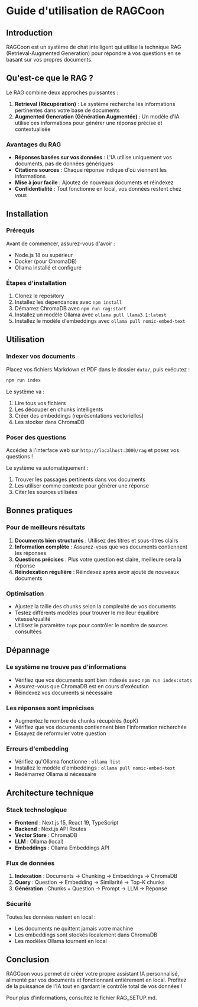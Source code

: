 # Guide d'utilisation de RAGCoon

## Introduction

RAGCoon est un système de chat intelligent qui utilise la technique RAG (Retrieval-Augmented Generation) pour répondre à vos questions en se basant sur vos propres documents.

## Qu'est-ce que le RAG ?

Le RAG combine deux approches puissantes :

1. **Retrieval (Récupération)** : Le système recherche les informations pertinentes dans votre base de documents
2. **Augmented Generation (Génération Augmentée)** : Un modèle d'IA utilise ces informations pour générer une réponse précise et contextualisée

### Avantages du RAG

- **Réponses basées sur vos données** : L'IA utilise uniquement vos documents, pas de données génériques
- **Citations sources** : Chaque réponse indique d'où viennent les informations
- **Mise à jour facile** : Ajoutez de nouveaux documents et réindexez
- **Confidentialité** : Tout fonctionne en local, vos données restent chez vous

## Installation

### Prérequis

Avant de commencer, assurez-vous d'avoir :
- Node.js 18 ou supérieur
- Docker (pour ChromaDB)
- Ollama installé et configuré

### Étapes d'installation

1. Clonez le repository
2. Installez les dépendances avec `npm install`
3. Démarrez ChromaDB avec `npm run rag:start`
4. Installez un modèle Ollama avec `ollama pull llama3.1:latest`
5. Installez le modèle d'embeddings avec `ollama pull nomic-embed-text`

## Utilisation

### Indexer vos documents

Placez vos fichiers Markdown et PDF dans le dossier `data/`, puis exécutez :

```bash
npm run index
```

Le système va :
1. Lire tous vos fichiers
2. Les découper en chunks intelligents
3. Créer des embeddings (représentations vectorielles)
4. Les stocker dans ChromaDB

### Poser des questions

Accédez à l'interface web sur `http://localhost:3000/rag` et posez vos questions !

Le système va automatiquement :
1. Trouver les passages pertinents dans vos documents
2. Les utiliser comme contexte pour générer une réponse
3. Citer les sources utilisées

## Bonnes pratiques

### Pour de meilleurs résultats

1. **Documents bien structurés** : Utilisez des titres et sous-titres clairs
2. **Information complète** : Assurez-vous que vos documents contiennent les réponses
3. **Questions précises** : Plus votre question est claire, meilleure sera la réponse
4. **Réindexation régulière** : Réindexez après avoir ajouté de nouveaux documents

### Optimisation

- Ajustez la taille des chunks selon la complexité de vos documents
- Testez différents modèles pour trouver le meilleur équilibre vitesse/qualité
- Utilisez le paramètre `topK` pour contrôler le nombre de sources consultées

## Dépannage

### Le système ne trouve pas d'informations

- Vérifiez que vos documents sont bien indexés avec `npm run index:stats`
- Assurez-vous que ChromaDB est en cours d'exécution
- Réindexez vos documents si nécessaire

### Les réponses sont imprécises

- Augmentez le nombre de chunks récupérés (topK)
- Vérifiez que vos documents contiennent bien l'information recherchée
- Essayez de reformuler votre question

### Erreurs d'embedding

- Vérifiez qu'Ollama fonctionne : `ollama list`
- Installez le modèle d'embeddings : `ollama pull nomic-embed-text`
- Redémarrez Ollama si nécessaire

## Architecture technique

### Stack technologique

- **Frontend** : Next.js 15, React 19, TypeScript
- **Backend** : Next.js API Routes
- **Vector Store** : ChromaDB
- **LLM** : Ollama (local)
- **Embeddings** : Ollama Embeddings API

### Flux de données

1. **Indexation** : Documents → Chunking → Embeddings → ChromaDB
2. **Query** : Question → Embedding → Similarité → Top-K chunks
3. **Génération** : Chunks + Question → Prompt → LLM → Réponse

### Sécurité

Toutes les données restent en local :
- Les documents ne quittent jamais votre machine
- Les embeddings sont stockés localement dans ChromaDB
- Les modèles Ollama tournent en local

## Conclusion

RAGCoon vous permet de créer votre propre assistant IA personnalisé, alimenté par vos documents et fonctionnant entièrement en local. Profitez de la puissance de l'IA tout en gardant le contrôle total de vos données !

Pour plus d'informations, consultez le fichier RAG_SETUP.md.
